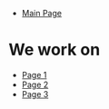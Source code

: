- [Main Page](Main-page.md)
# We work on
- [Page 1](Page-1.md)
- [Page 2](Page-2.md)
- [Page 3](Page-3.md)
